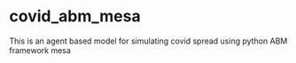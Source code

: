 # covid_abm_mesa
This is an agent based model for simulating covid spread using python ABM framework mesa
